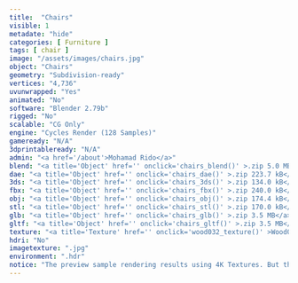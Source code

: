 ```yaml
---
title:  "Chairs"
visible: 1
metadate: "hide"
categories: [ Furniture ]
tags: [ chair ]
image: "/assets/images/chairs.jpg"
object: "Chairs"
geometry: "Subdivision-ready"
vertices: "4,736"
uvunwrapped: "Yes"
animated: "No"
software: "Blender 2.79b"
rigged: "No"
scalable: "CG Only"
engine: "Cycles Render (128 Samples)"
gameready: "N/A"
3dprintableready: "N/A"
admin: "<a href='/about'>Mohamad Rido</a>"
blend: "<a title='Object' href='' onclick='chairs_blend()' >.zip 5.0 MB</a>"
dae: "<a title='Object' href='' onclick='chairs_dae()' >.zip 223.7 kB</a>"
3ds: "<a title='Object' href='' onclick='chairs_3ds()' >.zip 134.0 kB</a>"
fbx: "<a title='Object' href='' onclick='chairs_fbx()' >.zip 240.0 kB</a>"
obj: "<a title='Object' href='' onclick='chairs_obj()' >.zip 174.4 kB</a>"
stl: "<a title='Object' href='' onclick='chairs_stl()' >.zip 170.0 kB</a>"
glb: "<a title='Object' href='' onclick='chairs_glb()' >.zip 3.5 MB</a>"
gltf: "<a title='Object' href='' onclick='chairs_gltf()' >.zip 3.5 MB</a>"
texture: "<a title='Texture' href='' onclick='wood032_texture()' >Wood032</a>"
hdri: "No"
imagetexture: ".jpg"
environment: ".hdr"
notice: "The preview sample rendering results using 4K Textures. But the .blend file format available for download uses 1K as the sample to reduce the file size when you download it."
---
```

